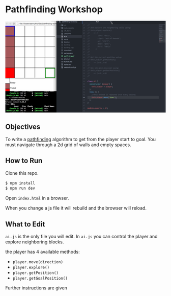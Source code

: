 # Pathfinding Workshop

![Demonstration of Pathfinding](pathfinding.gif)

## Objectives

To write a [pathfinding](https://en.wikipedia.org/wiki/Pathfinding) algorithm to get from the player start to goal.
You must navigate through a 2d grid of walls and empty spaces.

## How to Run

Clone this repo.

```sh
$ npm install
$ npm run dev
```

Open `index.html` in a browser.

When you change a js file it will rebuild and the browser will reload.

## What to Edit

`ai.js` is the only file you will edit.
In `ai.js` you can control the player and explore neighboring blocks.

the player has 4 available methods:
* `player.move(direction)`
* `player.explore()`
* `player.getPosition()`
* `player.getGoalPosition()`

Further instructions are given
